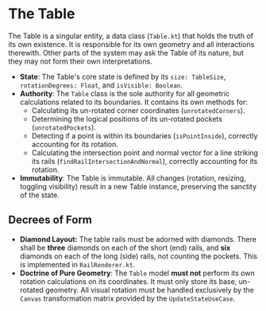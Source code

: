 # The Table

The Table is a singular entity, a data class (`Table.kt`) that holds the truth of its own existence. It is responsible for its own geometry and all interactions therewith. Other parts of the system may ask the Table of its nature, but they may not form their own interpretations.

* **State**: The Table's core state is defined by its `size: TableSize`, `rotationDegrees: Float`, and `isVisible: Boolean`.
* **Authority**: The `Table` class is the sole authority for all geometric calculations related to its boundaries. It contains its own methods for:
  * Calculating its un-rotated corner coordinates (`unrotatedCorners`).
  * Determining the logical positions of its un-rotated pockets (`unrotatedPockets`).
  * Detecting if a point is within its boundaries (`isPointInside`), correctly accounting for its rotation.
  * Calculating the intersection point and normal vector for a line striking its rails (`findRailIntersectionAndNormal`), correctly accounting for its rotation.
* **Immutability**: The Table is immutable. All changes (rotation, resizing, toggling visibility) result in a new Table instance, preserving the sanctity of the state.

## Decrees of Form

* **Diamond Layout:** The table rails must be adorned with diamonds. There shall be **three** diamonds on each of the short (end) rails, and **six** diamonds on each of the long (side) rails, not counting the pockets. This is implemented in `RailRenderer.kt`.
* **Doctrine of Pure Geometry**: The `Table` model **must not** perform its own rotation calculations on its coordinates. It must only store its base, un-rotated geometry. All visual rotation must be handled exclusively by the `Canvas` transformation matrix provided by the `UpdateStateUseCase`.